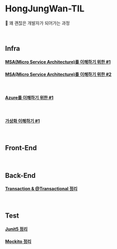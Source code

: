 # HongJungWan-TIL
🌱 꽤 괜찮은 개발자가 되어가는 과정

<br/>

## Infra

#### [MSA(Micro Service Architecture)를 이해하기 위한 #1](https://github.com/HongJungWan/HongJungWan-TIL/blob/main/MSA%EB%A5%BC_%EC%9D%B4%ED%95%B4%ED%95%98%EA%B8%B0_%EC%9C%84%ED%95%9C_%231.md)
#### [MSA(Micro Service Architecture)를 이해하기 위한 #2](https://github.com/HongJungWan/HongJungWan-TIL/blob/main/MSA%EB%A5%BC_%EC%9D%B4%ED%95%B4%ED%95%98%EA%B8%B0_%EC%9C%84%ED%95%9C_%232.md)

<br/>

#### [Azure를 이해하기 위한 #1](https://github.com/HongJungWan/HongJungWan-TIL/blob/main/Azure%EB%A5%BC_%EC%9D%B4%ED%95%B4%ED%95%98%EA%B8%B0_%EC%9C%84%ED%95%9C_%231.md)

<br/>

#### [가상화 이해하기 #1](https://github.com/HongJungWan/HongJungWan-TIL/blob/main/%EA%B0%80%EC%83%81%ED%99%94_%EC%9D%B4%ED%95%B4%ED%95%98%EA%B8%B0_%231.md)

<br/>

## Front-End

<br/>

## Back-End

#### [Transaction & @Transactional 정리](https://github.com/HongJungWan/HongJungWan-TIL/blob/main/Spring-DB-Step1/Transaction_%40Transactional_%EC%B4%9D%EC%A0%95%EB%A6%AC.md)

<br/>

## Test

#### [Junit5 정리](https://github.com/HongJungWan/HongJungWan-TIL/blob/main/Junit5.md)

#### [Mockito 정리](https://github.com/HongJungWan/HongJungWan-TIL/blob/main/Mockito.md)

<br/>